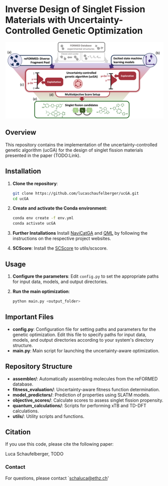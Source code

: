 # Inverse Design of Singlet Fission Materials with Uncertainty-Controlled Genetic Optimization

![Overview](/Overview.png)

## Overview

This repository contains the implementation of the uncertainty-controlled genetic algorithm (ucGA) for the design of singlet fission materials presented in the paper (TODO:Link).


## Installation

1. **Clone the repository**:
    ```bash
    git clone https://github.com/lucaschaufelberger/ucGA.git
    cd ucGA
    ```

2. **Create and activate the Conda environment**:
    ```bash
    conda env create -f env.yml
    conda activate ucGA
    ```
3. **Further Installations**
    Install [NaviCatGA](https://github.com/lcmd-epfl/NaviCatGA) and [QML](https://github.com/qmlcode/qml) by following the instructions on the respective project websites.

4. **SCScore**: 
   Install the [SCScore](https://github.com/connorcoley/scscore) to utils/scscore.

## Usage

1. **Configure the parameters**:
   Edit `config.py` to set the appropriate paths for input data, models, and output directories.

2. **Run the main optimization**:
    ```bash
    python main.py <output_folder>
    ```
## Important Files

- **config.py**: Configuration file for setting paths and parameters for the genetic optimization. Edit this file to specify paths for input data, models, and output directories according to your system's directory structure.
- **main.py**: Main script for launching the uncertainty-aware optimization.

## Repository Structure


- **assembler/**: Automatically assembling molecules from the reFORMED database.
- **fitness_evaluation/**: Uncertainty-aware fitness function determination.
- **model_predictors/**: Prediction of properties using SLATM models.
- **objective_scores/**: Calculate scores to assess singlet fission propensity.
- **quantum_calculations/**: Scripts for performing xTB and TD-DFT calculations.
- **utils/**: Utility scripts and functions.




## Citation

If you use this code, please cite the following paper:

Luca Schaufelberger,  TODO


### Contact

For questions, please contact `schaluca@ethz.ch'
